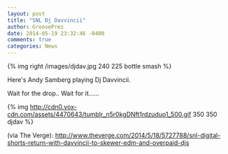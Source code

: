 ```yaml
---
layout: post
title: "SNL Dj Davvincii"
author: GroovePrez
date: 2014-05-19 23:32:46 -0400
comments: true
categories: News
---
```

{% img right /images/djdav.jpg 240 225 bottle smash %}

<!--more-->


<!--more-->

Here's Andy Samberg playing Dj Davvincii.

Wait for the drop.. Wait for it......

{% img http://cdn0.vox-cdn.com/assets/4470643/tumblr_n5r0kgDNft1rdzuduo1_500.gif 350 350 djdav %}

(via The Verge): http://www.theverge.com/2014/5/18/5727788/snl-digital-shorts-return-with-davvincii-to-skewer-edm-and-overpaid-djs